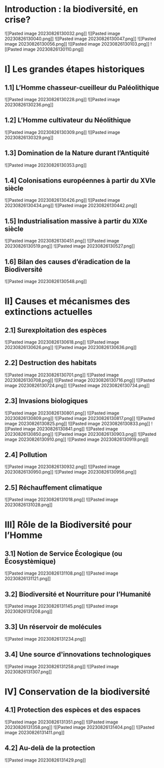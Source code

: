 # Introduction : la biodiversité, en crise?

![[Pasted image 20230826130032.png]]
![[Pasted image 20230826130040.png]]
![[Pasted image 20230826130047.png]]
![[Pasted image 20230826130056.png]]
![[Pasted image 20230826130103.png]]
![[Pasted image 20230826130110.png]]

# I] Les grandes étapes historiques

## 1.1] L’Homme chasseur-cueilleur du Paléolithique
![[Pasted image 20230826130228.png]]
![[Pasted image 20230826130236.png]]

## 1.2] L’Homme cultivateur du Néolithique
![[Pasted image 20230826130309.png]]
![[Pasted image 20230826130329.png]]

## 1.3] Domination de la Nature durant l’Antiquité
![[Pasted image 20230826130353.png]]

## 1.4] Colonisations européennes à partir du XVIe siècle
![[Pasted image 20230826130426.png]]
![[Pasted image 20230826130434.png]]
![[Pasted image 20230826130442.png]]

## 1.5] Industrialisation massive à partir du XIXe siècle
![[Pasted image 20230826130451.png]]
![[Pasted image 20230826130519.png]]
![[Pasted image 20230826130527.png]]

## 1.6] Bilan des causes d’éradication de la Biodiversité
![[Pasted image 20230826130548.png]]

# II] Causes et mécanismes des extinctions actuelles
## 2.1] Surexploitation des espèces
![[Pasted image 20230826130618.png]]
![[Pasted image 20230826130626.png]]
![[Pasted image 20230826130636.png]]

## 2.2] Destruction des habitats
![[Pasted image 20230826130701.png]]
![[Pasted image 20230826130708.png]]
![[Pasted image 20230826130716.png]]
![[Pasted image 20230826130724.png]]
![[Pasted image 20230826130734.png]]

## 2.3] Invasions biologiques
![[Pasted image 20230826130801.png]]
![[Pasted image 20230826130809.png]]
![[Pasted image 20230826130817.png]]
![[Pasted image 20230826130825.png]]
![[Pasted image 20230826130833.png]]
![[Pasted image 20230826130841.png]]
![[Pasted image 20230826130850.png]]
![[Pasted image 20230826130903.png]]
![[Pasted image 20230826130910.png]]
![[Pasted image 20230826130919.png]]

## 2.4] Pollution
![[Pasted image 20230826130932.png]]
![[Pasted image 20230826130950.png]]
![[Pasted image 20230826130956.png]]

## 2.5] Réchauffement climatique
![[Pasted image 20230826131018.png]]
![[Pasted image 20230826131028.png]]

# III] Rôle de la Biodiversité pour l’Homme

##  3.1] Notion de Service Écologique (ou Écosystèmique)
![[Pasted image 20230826131108.png]]
![[Pasted image 20230826131121.png]]

## 3.2] Biodiversité et Nourriture pour l’Humanité
![[Pasted image 20230826131145.png]]
![[Pasted image 20230826131208.png]]

## 3.3] Un réservoir de molécules
![[Pasted image 20230826131234.png]]

## 3.4] Une source d'innovations technologiques
![[Pasted image 20230826131258.png]]
![[Pasted image 20230826131307.png]]

# IV] Conservation de la biodiversité

## 4.1] Protection des espèces et des espaces
![[Pasted image 20230826131351.png]]
![[Pasted image 20230826131358.png]]
![[Pasted image 20230826131404.png]]
![[Pasted image 20230826131411.png]]

## 4.2] Au-delà de la protection
![[Pasted image 20230826131429.png]]
